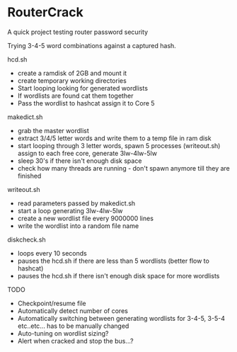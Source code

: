 # RouterCrack
A quick project testing router password security

Trying 3-4-5 word combinations against a captured hash. 

hcd.sh 
- create a ramdisk of 2GB and mount it
- create temporary working directories
- Start looping looking for generated wordlists
- If wordlists are found cat them together
- Pass the wordlist to hashcat assign it to Core 5

makedict.sh
- grab the master wordlist
- extract 3/4/5 letter words and write them to a temp file in ram disk
- start looping through 3 letter words, spawn 5 processes (writeout.sh) assign to each free core, generate 3lw-4lw-5lw
- sleep 30's if there isn't enough disk space
- check how many threads are running - don't spawn anymore till they are finished

writeout.sh
- read parameters passed by makedict.sh
- start a loop generating 3lw-4lw-5lw
- create a new wordlist file every 9000000 lines
- write the wordlist into a random file name

diskcheck.sh
- loops every 10 seconds
- pauses the hcd.sh if there are less than 5 wordlists (better flow to hashcat)
- pauses the hcd.sh if there isn't enough disk space for more wordlists



TODO 
- Checkpoint/resume file 
- Automatically detect number of cores
- Automatically switching between generating wordlists for 3-4-5, 3-5-4 etc..etc... has to be manually changed
- Auto-tuning on wordlist sizing?
- Alert when cracked and stop the bus...?


